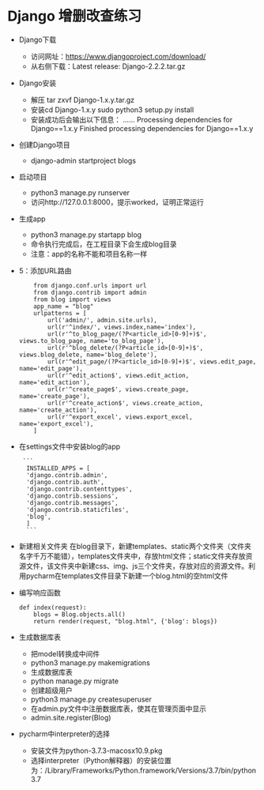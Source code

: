 # Django 增删改查练习

* Django下载
  * 访问网址：https://www.djangoproject.com/download/
  * 从右侧下载：Latest release: Django-2.2.2.tar.gz
  
* Django安装
    *  解压 tar zxvf Django-1.x.y.tar.gz
    *  安装cd Django-1.x.y  sudo python3 setup.py install
    * 安装成功后会输出以下信息：
       ……
    Processing dependencies for Django==1.x.y
    Finished processing dependencies for Django==1.x.y
* 创建Django项目
    * django-admin startproject blogs
* 启动项目
    * python3 manage.py runserver 
    * 访问http://127.0.0.1:8000，提示worked，证明正常运行
* 生成app
    * python3 manage.py startapp blog
    * 命令执行完成后，在工程目录下会生成blog目录
    * 注意：app的名称不能和项目名称一样
* 5：添加URL路由
     
     
     
    ```
        from django.conf.urls import url
        from django.contrib import admin
        from blog import views
        app_name = "blog"
        urlpatterns = [
            url('admin/', admin.site.urls),
            url(r'^index/', views.index,name='index'),
            url(r'^to_blog_page/(?P<article_id>[0-9]+)$', views.to_blog_page, name='to_blog_page'),
            url(r'^blog_delete/(?P<article_id>[0-9]+)$', views.blog_delete, name='blog_delete'),
            url(r'^edit_page/(?P<article_id>[0-9]+)$', views.edit_page, name='edit_page'),
            url(r'^edit_action$', views.edit_action, name='edit_action'),
            url(r'^create_page$', views.create_page, name='create_page'),
            url(r'^create_action$', views.create_action, name='create_action'),
            url(r'^export_excel', views.export_excel, name='export_excel'),
        ]
    ```
    
    
* 在settings文件中安装blog的app


       ```
        INSTALLED_APPS = [
        'django.contrib.admin',
        'django.contrib.auth',
        'django.contrib.contenttypes',
        'django.contrib.sessions',
        'django.contrib.messages',
        'django.contrib.staticfiles',
        'blog',
        ]
        ```
* 新建相关文件夹
  在blog目录下，新建templates、static两个文件夹（文件夹名字千万不能错），templates文件夹中，存放html文件；static文件夹存放资源文件，该文件夹中新建css、img、js三个文件夹，存放对应的资源文件。利用pycharm在templates文件目录下新建一个blog.html的空html文件

* 编写响应函数


    ```
    def index(request):
        blogs = Blog.objects.all()
        return render(request, "blog.html", {'blog': blogs})
    ```
 * 生成数据库表
    * 把model转换成中间件
    * python3 manage.py makemigrations 
    * 生成数据库表
    * python manage.py migrate 
    * 创建超级用户
    * python3 manage.py createsuperuser
    * 在admin.py文件中注册数据库表，使其在管理页面中显示
    * admin.site.register(Blog)
    
* pycharm中interpreter的选择
    * 安装文件为python-3.7.3-macosx10.9.pkg
    * 选择interpreter（Python解释器）的安装位置为：/Library/Frameworks/Python.framework/Versions/3.7/bin/python3.7
    